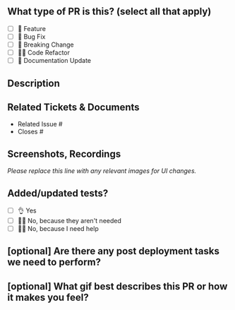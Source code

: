 ## What type of PR is this? (select all that apply)

- [ ] 🍕 Feature
- [ ] 🐛 Bug Fix
- [ ] 🚧 Breaking Change
- [ ] 🧑‍💻 Code Refactor
- [ ] 📝 Documentation Update

## Description

## Related Tickets & Documents

<!--
For pull requests that relate or close an issue, please include them
below.  We like to follow [Github's guidance on linking issues to pull requests](https://docs.github.com/en/issues/tracking-your-work-with-issues/linking-a-pull-request-to-an-issue).

For example having the text: "closes #1234" would connect the current pull
request to issue 1234.  And when we merge the pull request, Github will
automatically close the issue.
-->

- Related Issue #
- Closes #

## Screenshots, Recordings

_Please replace this line with any relevant images for UI changes._

## Added/updated tests?

- [ ] 👌 Yes
- [ ] 🙅‍♂️ No, because they aren't needed
- [ ] 🙋‍♂️ No, because I need help

## [optional] Are there any post deployment tasks we need to perform?

## [optional] What gif best describes this PR or how it makes you feel?
